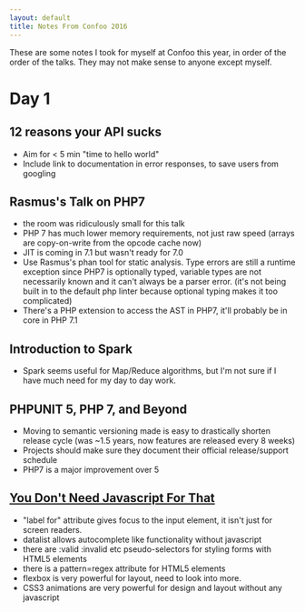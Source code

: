 ```yaml
---
layout: default
title: Notes From Confoo 2016 
---
```


These are some notes I took for myself at Confoo this year, in order
of the order of the talks. They may not make sense to anyone except
myself.

# Day 1

## 12 reasons your API sucks
- Aim for < 5 min "time to hello world"
- Include link to documentation in error responses, to save
  users from googling

## Rasmus's Talk on PHP7
 - the room was ridiculously small for this talk
 - PHP 7 has much lower memory requirements, not just raw speed
   (arrays are copy-on-write from the opcode cache now)
 - JIT is coming in 7.1 but wasn't ready for 7.0
 - Use Rasmus's phan tool for static analysis. Type errors are still a 
   runtime exception since PHP7 is optionally typed, variable types are
   not necessarily known and it can't always be a parser error.
   (it's not being built in to the default php linter because optional
   typing makes it too complicated)
 - There's a PHP extension to access the AST in PHP7, it'll
   probably be in core in PHP 7.1

## Introduction to Spark
 - Spark seems useful for Map/Reduce algorithms, but I'm not
   sure if I have much need for my day to day work.

## PHPUNIT 5, PHP 7, and Beyond
 - Moving to semantic versioning made is easy to drastically
   shorten release cycle (was ~1.5 years, now features are released
   every 8 weeks)
 - Projects should make sure they document their official 
   release/support schedule
 - PHP7 is a major improvement over 5

## [You Don't Need Javascript For That](http://www.benmvp.com/slides/confoo2016-no-js.html#/)
 - "label for" attribute gives focus to the input element, it isn't just
   for screen readers.
 - datalist allows autocomplete like functionality without javascript
 - there are :valid :invalid etc pseudo-selectors for styling forms with
   HTML5 elements
 - there is a pattern=regex attribute for HTML5 elements
 - flexbox is very powerful for layout, need to look into more.
 - CSS3 animations are very powerful for design and layout without
   any javascript

